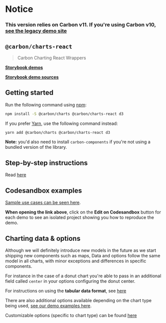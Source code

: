 # Notice

### This version relies on **Carbon v11**. If you're using Carbon v10, [see the legacy demo site](https://carbon-charts-0x.netlify.app)

## `@carbon/charts-react`

> Carbon Charting React Wrappers

**[Storybook demos](https://carbon-design-system.github.io/carbon-charts/react)**

**[Storybook demo sources](https://github.com/carbon-design-system/carbon-charts/tree/master/packages/core/demo/data)**

## Getting started

Run the following command using [npm](https://www.npmjs.com/):

```bash
npm install -S @carbon/charts @carbon/charts-react d3
```

If you prefer [Yarn](https://yarnpkg.com/en/), use the following command
instead:

```bash
yarn add @carbon/charts @carbon/charts-react d3
```

**Note:** you'd also need to install `carbon-components` if you're not using a
bundled version of the library.

## Step-by-step instructions

Read
[here](https://carbon-design-system.github.io/carbon-charts/?path=/story/docs-getting-started--react)

## Codesandbox examples

[Sample use cases can be seen here](https://carbon-design-system.github.io/carbon-charts/react).

**When opening the link above**, click on the **Edit on Codesandbox** button for
each demo to see an isolated project showing you how to reproduce the demo.

## Charting data & options

Although we will definitely introduce new models in the future as we start
shipping new components such as maps, Data and options follow the same model in
all charts, with minor exceptions and differences in specific components.

For instance in the case of a donut chart you're able to pass in an additional
field called `center` in your options configuring the donut center.

For instructions on using the **tabular data format**, see
[here](https://carbon-design-system.github.io/carbon-charts/?path=/story/docs-tutorials--tabular-data-format)

There are also additional options available depending on the chart type being
used,
[see our demo examples here](https://github.com/carbon-design-system/carbon-charts/tree/master/packages/core/demo/data).

Customizable options (specific to chart type) can be found
[here](https://carbon-design-system.github.io/carbon-charts/documentation/modules/_interfaces_charts_.html)
